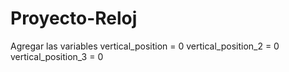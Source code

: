 # Proyecto-Reloj
Agregar las variables
vertical_position = 0
vertical_position_2 = 0
vertical_position_3 = 0
